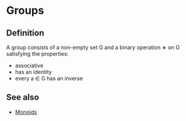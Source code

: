 # Groups

## Definition

A group consists of a non-empty set G and a binary operation ∗ on G satisfying the properties:
- associative
- has an identity
- every a ∈ G has an inverse

## See also

- [Monoids](../monoids/README.md#definition)